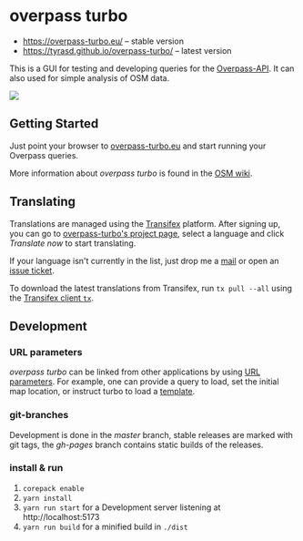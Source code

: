 # overpass turbo

- https://overpass-turbo.eu/ – stable version
- https://tyrasd.github.io/overpass-turbo/ – latest version

This is a GUI for testing and developing queries for the [Overpass-API](http://www.overpass-api.de/). It can also used for simple analysis of OSM data.

[![](https://upload.wikimedia.org/wikipedia/commons/thumb/0/0c/Overpass_turbo_screenshot_2022.png/1280px-Overpass_turbo_screenshot_2022.png)](https://overpass-turbo.eu)

## Getting Started

Just point your browser to [overpass-turbo.eu](http://overpass-turbo.eu) and start running your Overpass queries.

More information about _overpass turbo_ is found in the [OSM wiki](http://wiki.openstreetmap.org/wiki/Overpass_turbo).

## Translating

Translations are managed using the [Transifex](https://www.transifex.com/projects/p/overpass-turbo) platform. After signing up, you can go to [overpass-turbo's project page](https://www.transifex.com/projects/p/overpass-turbo), select a language and click _Translate now_ to start translating.

If your language isn't currently in the list, just drop me a [mail](mailto:tyr.asd@gmail.com) or open an [issue ticket](https://github.com/tyrasd/overpass-turbo/issues/new).

To download the latest translations from Transifex, run `tx pull --all` using the [Transifex client `tx`](https://docs.transifex.com/client/introduction).

## Development

### URL parameters

_overpass turbo_ can be linked from other applications by using [URL parameters](http://wiki.openstreetmap.org/wiki/Overpass_turbo/Development#URL_Parameters).
For example, one can provide a query to load, set the initial map location, or instruct turbo to load a [template](http://wiki.openstreetmap.org/wiki/Overpass_turbo/Templates).

### git-branches

Development is done in the _master_ branch, stable releases are marked with git tags, the _gh-pages_ branch contains static builds of the releases.

### install & run

1. `corepack enable`
2. `yarn install`
3. `yarn run start` for a Development server listening at http://localhost:5173
4. `yarn run build` for a minified build in `./dist`
